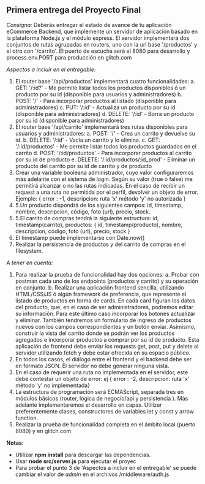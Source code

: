 ## **Primera entrega del Proyecto Final**

*Consigna:* Deberás entregar el estado de avance de tu aplicación eCommerce Backend, que implemente un servidor de aplicación basado en la plataforma Node.js y el módulo express. El servidor implementará dos conjuntos de rutas agrupadas en routers, uno con la url base '/productos' y el otro con '/carrito'. El puerto de escucha será el 8080 para desarrollo y process.env.PORT para producción en glitch.com

*Aspectos a incluir en el entregable:*
 1. El router base '/api/productos'  implementará  cuatro  funcionalidades:
    a. GET: '/:id?' - Me permite  listar  todos  los  productos  disponibles 		ó un producto  por  su id (disponible para usuarios y administradores)
    b. POST: '/' - Para incorporar  productos al listado (disponible para administradores)
    c. PUT: '/:id' - Actualiza un producto  por  su id (disponible para administradores)
    d. DELETE: '/:id' - Borra un producto  por  su id (disponible para administradores)
2. El router base '/api/carrito'  implementará  tres  rutas  disponibles para usuarios y administradores:
    a. POST: '/' - Crea un carrito y devuelve  su id.
    b. DELETE: '/:id' - Vacía un carrito y lo elimina.
    c. GET: '/:id/productos' - Me permite  listar  todos  los  productos  guardados  en el carrito
    d. POST: '/:id/productos' - Para incorporar  productos al carrito  por  su id de producto
    e. DELETE: '/:id/productos/:id_prod' - Eliminar un producto del carrito  por  su id de carrito y de producto
3. Crear  una variable booleana  administrador, cuyo  valor  configuraremos  más  adelante con el sistema de login. Según  su  valor (true ó false) me permitirá  alcanzar o no las rutas  indicadas. En el caso de recibir un request a una  ruta no permitida  por el perfil, devolver un objeto de error. Ejemplo: { error : -1, descripcion: ruta 'x' método 'y' no autorizada }
4. 5.Un producto  dispondrá de los  siguientes  campos:  id, timestamp, nombre, descripcion, código, foto (url), precio, stock.
5. 5.El carrito de compras  tendrá la siguiente  estructura:
	id, timestamp(carrito), productos: { id, timestamp(producto), nombre, descripcion, código, foto (url), precio, stock }
6. El timestamp puede  implementarse con Date.now()
7. Realizar la persistencia de productos y del carrito de compras  en el filesystem.

*A tener  en  cuenta:*
1. Para realizar la prueba de funcionalidad hay dos opciones:
    a. Probar con postman cada  uno de los endpoints (productos y carrito) y su  operación  en  conjunto.
    b. Realizar  una  aplicación frontend sencilla, utilizando HTML/CSS/JS ó algún framework de preferencia, que represente el listado de productos  en forma de cards. En  cada card figuran  los  datos del producto, que, en el caso de ser  administradores, podremos  editar  su  información. Para este  último  caso  incorporar  los  botones  actualizar  y eliminar. También  tendremos un formulario de ingreso de productos  nuevos con los  campos  correspondientes y un botón  enviar. Asimismo, construir la vista del carrito  donde se podrán  ver  los  productos  agregados e incorporar  productos a comprar  por  su id de producto. Esta  aplicación de frontend debe  enviar  los requests get, post, put y delete al servidor  utilizando fetch y debe  estar  ofrecida  en  su  espacio  público.
2. En  todos  los  casos, el diálogo entre el frontend y el backend debe  ser  en  formato JSON. El servidor no debe  generar  ninguna vista.
3. En el caso de requerir  una  ruta no implementada  en el servidor, este  debe  contestar un objeto de error: ej { error : -2, descripcion: ruta 'x' método 'y' no implementada}
4. La estructura de programación  será ECMAScript, separada  tres  en  módulos  básicos (router, lógica de negocio/api y persistencia ). Más  adelante  implementaremos el desarrollo  en  capas. Utilizar  preferentemente  clases, constructores de variables let y const y arrow function.
5. Realizar la prueba de funcionalidad  completa  en el ámbito local (puerto 8080) y en glitch.com

**Notas:**
- Utilizar **npm install** para descargar las dependencias.
- Usar **node src/server.js** para ejecutar el proyec
- Para probar el punto 3 de 'Aspectos a incluir en el entregable' se puede cambiar el valor de *admin* en el archivos /middleware/auth.js

